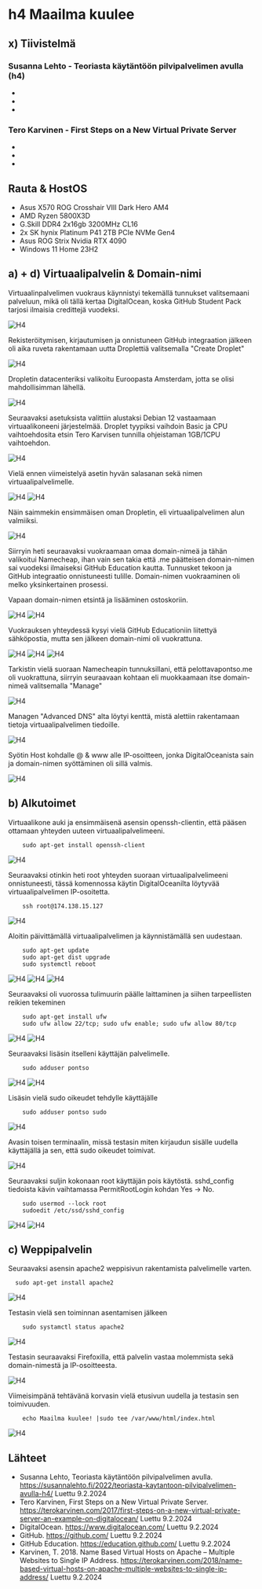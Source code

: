 # h4 Maailma kuulee

## x) Tiivistelmä

### Susanna Lehto - Teoriasta käytäntöön pilvipalvelimen avulla (h4)
-
-
-

### Tero Karvinen - First Steps on a New Virtual Private Server
-
-
-

## Rauta & HostOS
- Asus X570 ROG Crosshair VIII Dark Hero AM4
- AMD Ryzen 5800X3D
- G.Skill DDR4 2x16gb 3200MHz CL16
- 2x SK hynix Platinum P41 2TB PCIe NVMe Gen4
- Asus ROG Strix Nvidia RTX 4090
- Windows 11 Home 23H2

## a) + d) Virtuaalipalvelin & Domain-nimi
Virtuaalinpalvelimen vuokraus käynnistyi tekemällä tunnukset valitsemaani palveluun, mikä oli tällä kertaa DigitalOcean, koska GitHub Student Pack tarjosi ilmaisia credittejä vuodeksi. 

![H4](H4_1.png)

Rekisteröitymisen, kirjautumisen ja onnistuneen GitHub integraation jälkeen oli aika ruveta rakentamaan uutta Droplettiä valitsemalla "Create Droplet"

![H4](H4_2.png)

Dropletin datacenteriksi valikoitu Euroopasta Amsterdam, jotta se olisi mahdollisimman lähellä.

![H4](H4_3.png)

Seuraavaksi asetuksista valittiin alustaksi Debian 12 vastaamaan virtuaalikoneeni järjestelmää. Droplet tyypiksi vaihdoin Basic ja CPU vaihtoehdosita etsin Tero Karvisen tunnilla ohjeistaman 1GB/1CPU vaihtoehdon. 

![H4](H4_4.png)

Vielä ennen viimeistelyä asetin hyvän salasanan sekä nimen virtuaalipalvelimelle.

![H4](H4_5.png)
![H4](H4_6.png)

Näin saimmekin ensimmäisen oman Dropletin, eli virtuaalipalvelimen alun valmiiksi. 

![H4](H4_7.png)

Siirryin heti seuraavaksi vuokraamaan omaa domain-nimeä ja tähän valikoitui Namecheap, ihan vain sen takia että .me päätteisen domain-nimen sai vuodeksi ilmaiseksi GitHub Education kautta. Tunnusket tekoon ja GitHub integraatio onnistuneesti tulille. Domain-nimen vuokraaminen oli melko yksinkertainen prosessi.

Vapaan domain-nimen etsintä ja lisääminen ostoskoriin.

![H4](H4_9.png)
![H4](H4_8.png)

Vuokrauksen yhteydessä kysyi vielä GitHub Educationiin liitettyä sähköpostia, mutta sen jälkeen domain-nimi oli vuokrattuna. 

![H4](H4_10.png)
![H4](H4_11.png)
![H4](H4_12.png)

Tarkistin vielä suoraan Namecheapin tunnuksillani, että pelottavapontso.me oli vuokrattuna, siirryin seuraavaan kohtaan eli muokkaamaan itse domain-nimeä valitsemalla "Manage"

![H4](H4_13.png)

Managen "Advanced DNS" alta löytyi kenttä, mistä alettiin rakentamaan tietoja virtuaalipalvelimen tiedoille.

![H4](H4_14.png)

Syötin Host kohdalle @ & www alle IP-osoitteen, jonka DigitalOceanista sain ja domain-nimen syöttäminen oli sillä valmis. 

![H4](H4_15.png)

## b) Alkutoimet
Virtuaalikone auki ja ensimmäisenä asensin openssh-clientin, että pääsen ottamaan yhteyden uuteen virtuaalipalvelimeeni.

        sudo apt-get install openssh-client

![H4](H4_16.png)

Seuraavaksi otinkin heti root yhteyden suoraan virtuaalipalvelimeeni onnistuneesti, tässä komennossa käytin DigitalOceanilta löytyvää virtuaalipalvelimen IP-osoitetta.

        ssh root@174.138.15.127

![H4](H4_17.png)

Aloitin päivittämällä virtuaalipalvelimen ja käynnistämällä sen uudestaan. 

        sudo apt-get update
        sudo apt-get dist upgrade
        sudo systemctl reboot

![H4](H4_18.png)
![H4](H4_19.png)
![H4](H4_20.png)

Seuraavaksi oli vuorossa tulimuurin päälle laittaminen ja siihen tarpeellisten reikien tekeminen

        sudo apt-get install ufw
        sudo ufw allow 22/tcp; sudo ufw enable; sudo ufw allow 80/tcp

![H4](H4_21.png)
![H4](H4_22.png)

Seuraavaksi lisäsin itselleni käyttäjän palvelimelle. 

        sudo adduser pontso

![H4](H4_23.png)
![H4](H4_24.png)

Lisäsin vielä sudo oikeudet tehdylle käyttäjälle

        sudo adduser pontso sudo

![H4](H4_25.png)

Avasin toisen terminaalin, missä testasin miten kirjaudun sisälle uudella käyttäjällä ja sen, että sudo oikeudet toimivat.

![H4](H4_26.png)

Seuraavaksi suljin kokonaan root käyttäjän pois käytöstä. sshd_config tiedoista kävin vaihtamassa PermitRootLogin kohdan Yes -> No.

        sudo usermod --lock root
        sudoedit /etc/ssd/sshd_config

![H4](H4_27.png)
![H4](H4_28.png)

## c) Weppipalvelin
Seuraavaksi asensin apache2 weppisivun rakentamista palvelimelle varten.

      sudo apt-get install apache2

![H4](H4_29.png)

Testasin vielä sen toiminnan asentamisen jälkeen

        sudo systamctl status apache2

![H4](H4_30.png)

Testasin seuraavaksi Firefoxilla, että palvelin vastaa molemmista sekä domain-nimestä ja IP-osoitteesta.

![H4](H4_31.png)

Viimeisimpänä tehtävänä korvasin vielä etusivun uudella ja testasin sen toimivuuden.

        echo Maailma kuulee! |sudo tee /var/www/html/index.html

![H4](H4_32.png)

## Lähteet
- Susanna Lehto, Teoriasta käytäntöön pilvipalvelimen avulla. https://susannalehto.fi/2022/teoriasta-kaytantoon-pilvipalvelimen-avulla-h4/ Luettu 9.2.2024
- Tero Karvinen, First Steps on a New Virtual Private Server. https://terokarvinen.com/2017/first-steps-on-a-new-virtual-private-server-an-example-on-digitalocean/ Luettu 9.2.2024
- DigitalOcean. https://www.digitalocean.com/ Luettu 9.2.2024
- GitHub. https://github.com/ Luettu 9.2.2024
- GitHub Education. https://education.github.com/ Luettu 9.2.2024
- Karvinen, T. 2018. Name Based Virtual Hosts on Apache – Multiple Websites to Single IP Address. https://terokarvinen.com/2018/name-based-virtual-hosts-on-apache-multiple-websites-to-single-ip-address/ Luettu 9.2.2024
